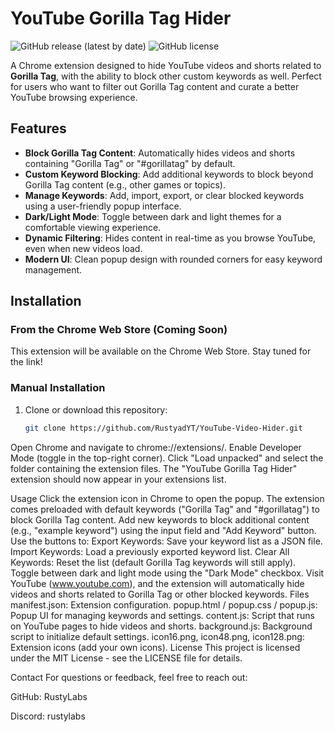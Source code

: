 # YouTube Gorilla Tag Hider

![GitHub release (latest by date)](https://img.shields.io/github/v/release/YOUR_USERNAME/YOUR_REPO_NAME)
![GitHub license](https://img.shields.io/github/license/YOUR_USERNAME/YOUR_REPO_NAME)

A Chrome extension designed to hide YouTube videos and shorts related to **Gorilla Tag**, with the ability to block other custom keywords as well. Perfect for users who want to filter out Gorilla Tag content and curate a better YouTube browsing experience.

## Features
- **Block Gorilla Tag Content**: Automatically hides videos and shorts containing "Gorilla Tag" or "#gorillatag" by default.
- **Custom Keyword Blocking**: Add additional keywords to block beyond Gorilla Tag content (e.g., other games or topics).
- **Manage Keywords**: Add, import, export, or clear blocked keywords using a user-friendly popup interface.
- **Dark/Light Mode**: Toggle between dark and light themes for a comfortable viewing experience.
- **Dynamic Filtering**: Hides content in real-time as you browse YouTube, even when new videos load.
- **Modern UI**: Clean popup design with rounded corners for easy keyword management.

## Installation

### From the Chrome Web Store (Coming Soon)
This extension will be available on the Chrome Web Store. Stay tuned for the link!

### Manual Installation
1. Clone or download this repository:
   ```bash
   git clone https://github.com/RustyadYT/YouTube-Video-Hider.git
Open Chrome and navigate to chrome://extensions/.
Enable Developer Mode (toggle in the top-right corner).
Click "Load unpacked" and select the folder containing the extension files.
The "YouTube Gorilla Tag Hider" extension should now appear in your extensions list.

Usage
Click the extension icon in Chrome to open the popup.
The extension comes preloaded with default keywords ("Gorilla Tag" and "#gorillatag") to block Gorilla Tag content.
Add new keywords to block additional content (e.g., "example keyword") using the input field and "Add Keyword" button.
Use the buttons to:
Export Keywords: Save your keyword list as a JSON file.
Import Keywords: Load a previously exported keyword list.
Clear All Keywords: Reset the list (default Gorilla Tag keywords will still apply).
Toggle between dark and light mode using the "Dark Mode" checkbox.
Visit YouTube (www.youtube.com), and the extension will automatically hide videos and shorts related to Gorilla Tag or other blocked keywords.
Files
manifest.json: Extension configuration.
popup.html / popup.css / popup.js: Popup UI for managing keywords and settings.
content.js: Script that runs on YouTube pages to hide videos and shorts.
background.js: Background script to initialize default settings.
icon16.png, icon48.png, icon128.png: Extension icons (add your own icons).
License
This project is licensed under the MIT License - see the LICENSE file for details.

Contact
For questions or feedback, feel free to reach out:

GitHub: RustyLabs

Discord: rustylabs
